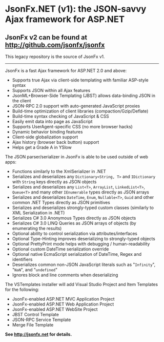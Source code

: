 # JsonFx.NET (v1): the JSON-savvy Ajax framework for ASP.NET

## JsonFx v2 can be found at http://github.com/jsonfx/jsonfx

This legacy repository is the source of JsonFx v1.

----

JsonFx is a fast Ajax framework for ASP.NET 2.0 and above:

  * Supports true Ajax via client-side templating with familiar ASP-style syntax
  * Supports JSON within all Ajax features
  * JsonML+Browser-Side Templating (JBST) allows data-binding JSON in the client
  * JSON-RPC 2.0 support with auto-generated JavaScript proxies
  * Build-time optimization of client libraries (compaction/Gzip/Deflate)
  * Build-time syntax checking of JavaScript & CSS
  * Easily emit data into page as JavaScript
  * Supports UserAgent-specific CSS (no more browser hacks)
  * Dynamic behavior binding features
  * Client-side globalization support
  * Ajax history (browser back button) support
  * Helps get a Grade A in YSlow

The JSON parser/serializer in JsonFx is able to be used outside of web apps:

  *  Functions similarly to the XmlSerializer in .NET
  *  Serializes and deserializes any `Dictionary<String, T>` and `IDictionary` with `String` keys directly as JSON objects
  *  Serializes and deserializes any `List<T>`, `ArrayList`, `LinkedList<T>`, `Queue<T>` and many other `IEnumerable` types directly as JSON arrays
  *  Serializes and deserializes `DateTime`, `Enum`, `Nullable<T>`, `Guid` and other common .NET Types directly as JSON primitives
  *  Serializes and deserializes strongly-typed custom classes (similarly to XML Serialization in .NET)
  *  Serializes C# 3.0 Anonymous Types directly as JSON objects
  *  Serializes C# 3.0 LINQ Queries as JSON arrays of objects (by enumerating the results)
  *  Optional ability to control serialization via attributes/interfaces
  *  Optional Type-Hinting improves deserializing to strongly-typed objects
  *  Optional PrettyPrint mode helps with debugging / human-readability
  *  Optional custom DateTime serialization override
  *  Optional native EcmaScript serialization of DateTime, Regex and identifiers
  *  Deserializes common non-JSON JavaScript literals such as "`Infinity`", "`NaN`", and "`undefined`"
  *  Ignores block and line comments when deserializing

The VSTemplates installer will add Visual Studio Project and Item Templates for the following:

  *  JsonFx-enabled ASP.NET MVC Application Project
  *  JsonFx-enabled ASP.NET Web Application Project
  *  JsonFx-enabled ASP.NET WebSite Project
  *  JBST Control Template
  *  JSON-RPC Service Template
  *  Merge File Template

**See <http://jsonfx.net> for details.**
